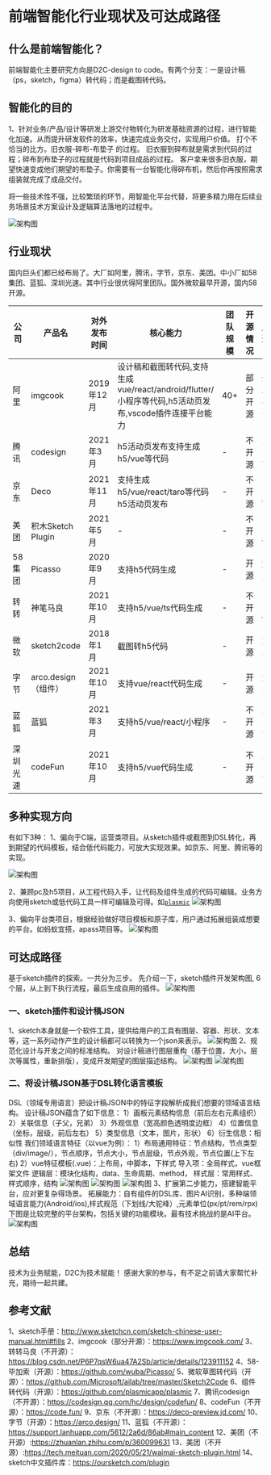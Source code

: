 # 前端智能化行业现状及可达成路径

## 什么是前端智能化？

前端智能化主要研究方向是D2C-design to code。有两个分支：一是设计稿（ps，sketch，figma）转代码；而是截图转代码。

## 智能化的目的

1、针对业务/产品/设计等研发上游交付物转化为研发基础资源的过程，进行智能化加速。从而提升研发软件的效率，快速完成业务交付，实现用户价值。
打个不恰当的比方。旧衣服-碎布-布垫子 的过程。
旧衣服到碎布就是需求到代码的过程；碎布到布垫子的过程就是代码到项目成品的过程。
客户拿来很多旧衣服，期望快速变成他们期望的布垫子。你需要有一台智能化得碎布机，然后你再按照需求组装就完成了成品交付。

将一些技术性不强，比较繁琐的环节，用智能化平台代替，将更多精力用在后续业务场景技术方案设计及逻辑算法落地的过程中。

‌![架构图](./imgs/dev46.png)  

## 行业现状

国内巨头们都已经布局了。大厂如阿里，腾讯，字节，京东、美团。中小厂如58集团、蓝狐、深圳光速。其中行业很优得阿里团队。国外微软最早开源，国内58开源。  

| 公司     | 产品名              | 对外发布时间 | 核心能力                                                                                              | 团队规模 | 开源情况 | 用途     |
| -------- | ------------------- | ------------ | ----------------------------------------------------------------------------------------------------- | -------- | -------- | -------- |
| 阿里     | imgcook             | 2019年12月   | 设计稿和截图转代码,支持生成vue/react/android/flutter/小程序等代码,h5活动页发布,vscode插件连接平台能力 | 40+      | 部分开源 | 开发平台 |
| 腾讯     | codesign            | 2021年3月    | h5活动页发布支持生成h5/vue等代码                                                                      | -        | 不开源   | 商业     |
| 京东     | Deco                | 2021年11月   | 支持生成h5/vue/react/taro等代码h5活动页发布                                                           | -        | 不开源   | 自用     |
| 美团     | 积木Sketch Plugin   | 2021年5月    | -                                                                                                     | -        | 不开源   | 自用     |
| 58集团   | Picasso             | 2020年9月    | 支持h5代码生成                                                                                        | -        | 开源     | 免费     |
| 转转     | 神笔马良            | 2021年10月   | 支持h5/vue/ts代码生成                                                                                 | -        | 不开源   | 自用     |
| 微软     | sketch2code         | 2018年1月    | 截图转h5代码                                                                                          | -        | 开源     | 免费     |
| 字节     | arco.design（组件） | 2021年10月   | 支持vue/react代码生成                                                                                 | -        | 开源     | 免费     |
| 蓝狐     | 蓝狐                | 2021年3月    | 支持h5/vue/react/小程序                                                                               | -        | 不开源   | 商业     |
| 深圳光速 | codeFun             | 2021年10月   | 支持h5/vue代码生成                                                                                    | -        | 不开源   | 商业     |

## 多种实现方向

有如下3种：
1、偏向于C端，运营类项目。从sketch插件或截图到DSL转化，再到期望的代码模板，结合低代码能力，可放大实现效果。如京东、阿里、腾讯等的实现。

‌![架构图](./imgs/dev47.png)

2、兼顾pc及h5项目，从工程代码入手，让代码及组件生成的代码可编辑。业务方向使用sketch或低代码工具一样可编辑及可得。如[`plasmic`](https://github.com/plasmicapp/plasmic)
‌![架构图](./imgs/dev48.png)

3、偏向平台类项目，根据经验做好项目模板和原子库，用户通过拓展组装成想要的平台。如蚂蚁宜搭，apass项目等。
‌![架构图](./imgs/dev49.png)

## 可达成路径

基于sketch插件的探索。一共分为三步。
先介绍一下，sketch插件开发架构图, 6个层，从上到下执行流程，最后生成自用的插件。
‌![架构图](./imgs/dev50.png)

### 一、sketch插件和设计稿JSON

1、sketch本身就是一个软件工具，提供给用户的工具有图层、容器、形状、文本等，这一系列动作产生的设计稿都可以转换为一个json来表示。
‌![架构图](./imgs/dev51.png)
2、规范化设计与开发之间的标准结构。
对设计稿进行图层重构（基于位置，大小，层次等属性，重新排版），变成开发期望的图层描述结构。
‌![架构图](./imgs/dev52.png)
‌![架构图](./imgs/dev53.png)

### 二、将设计稿JSON基于DSL转化语言模板

DSL（领域专用语言）把设计稿JSON中的特征字段解析成我们想要的领域语言结构。
设计稿JSON蕴含了如下信息：
1）画板元素结构信息（前后左右元素组织）
2）关联信息（子父，兄弟）
3）外观信息（宽高颜色透明度边框）
4）位置信息（坐标，层级，前后左右）
5）类型信息（文本，图片，形状）
6）衍生信息：相似性
我们领域语言特征（以vue为例）：
1）布局通用特征：节点结构，节点类型（div/image/），节点顺序，节点大小，节点层级，节点外观，节点位置(上下左右)
2）vue特征模板(.vue)：上布局，中脚本，下样式
导入项：全局样式，vue框架文件 逻辑层：模块化结构，data、生命周期、method， 样式层：常用样式、样式顺序，结构
‌![架构图](./imgs/dev54.png)
‌![架构图](./imgs/dev55.png)
‌![架构图](./imgs/dev56.png)
3、扩展第二步能力，搭建智能平台，应对更复杂得场景。
拓展能力：自有组件的DSL库、图片AI识别，多种端领域语言能力(Android/ios),样式规范（下划线/大驼峰）,元素单位(px/pt/rem/rpx)
下图是比较完整的平台架构，包括关键的功能模块。最有技术挑战的是AI平台。
‌![架构图](./imgs/dev57.png)

## 总结

技术为业务赋能，D2C为技术赋能！
感谢大家的参与，有不足之前请大家帮忙补充，期待一起共建。

## 参考文献

1、sketch手册：<http://www.sketchcn.com/sketch-chinese-user-manual.html#fills>
2、imgcook（部分开源）：<https://www.imgcook.com/>
3、转转马良（不开源）：<https://blog.csdn.net/P6P7qsW6ua47A2Sb/article/details/123911152>
4、58-毕加索（开源）：<https://github.com/wuba/Picasso/>
5、微软草图转代码（开源）：<https://github.com/Microsoft/ailab/tree/master/Sketch2Code>
6、组件转代码（开源）：<https://github.com/plasmicapp/plasmic>
7、腾讯codesign（不开源）：<https://codesign.qq.com/hc/design/codefun/>
8、codeFun（不开源）：<https://code.fun/>
9、京东（不开源）：<https://deco-preview.jd.com/>
10、字节（开源）：<https://arco.design/>
11、蓝狐（不开源）：<https://support.lanhuapp.com/5612/2a6d/86ab#main_content>
12、美团（不开源）:<https://zhuanlan.zhihu.com/p/360099631>
13、美团（不开源）:<https://tech.meituan.com/2020/05/21/waimai-sketch-plugin.html>
14、sketch中文插件库：<https://oursketch.com/plugin>
